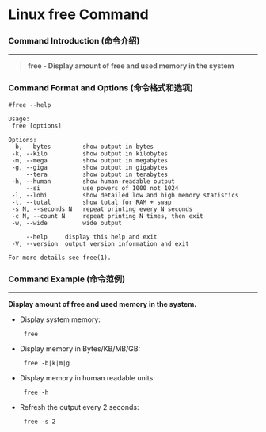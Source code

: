# Linux free Command
### Command Introduction (命令介绍)
-------------------
> **free - Display amount of free and used memory in the system**
### Command Format and Options (命令格式和选项)
```
#free --help

Usage:
 free [options]

Options:
 -b, --bytes         show output in bytes
 -k, --kilo          show output in kilobytes
 -m, --mega          show output in megabytes
 -g, --giga          show output in gigabytes
     --tera          show output in terabytes
 -h, --human         show human-readable output
     --si            use powers of 1000 not 1024
 -l, --lohi          show detailed low and high memory statistics
 -t, --total         show total for RAM + swap
 -s N, --seconds N   repeat printing every N seconds
 -c N, --count N     repeat printing N times, then exit
 -w, --wide          wide output

     --help     display this help and exit
 -V, --version  output version information and exit

For more details see free(1).
```
### Command Example (命令范例)
-------------------
**Display amount of free and used memory in the system.**

- Display system memory:

  ` free`

- Display memory in Bytes/KB/MB/GB:

  ` free -b|k|m|g`

- Display memory in human readable units:

  ` free -h`

- Refresh the output every 2 seconds:

  ` free -s 2`
